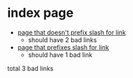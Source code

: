 # index page

- [page that doesn't prefix slash for link](no-slash/page.md)
  - should have 2 bad links 
- [page that prefixes slash for link](/slash/page.md)
  - should have 1 bad link
  
total 3 bad links
